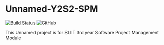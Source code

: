 # Unnamed-Y2S2-SPM
[![Build Status](https://travis-ci.org/SLIITGroupWork/InternEvaluation-Y3S2-SPM.svg?branch=dev)](https://travis-ci.org/SLIITGroupWork/InternEvaluation-Y3S2-SPM)
![GitHub](https://img.shields.io/github/license/mashape/apistatus.svg)


This Unnamed project is for SLIIT 3rd year Software Project Management Module
